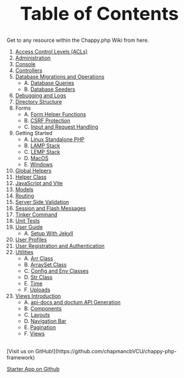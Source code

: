<h1 style="font-size: 50px; text-align: center;">Table of Contents</h1>
Get to any resource within the Chappy.php Wiki from here.

1. [Access Control Levels (ACLs)](access_control_levels)
2. [Administration](administration)
3. [Console](console)
4. [Controllers](controllers)
5. [Database Migrations and Operations](database_operations)
    * A. [Database Queries](database_queries)
    * B. [Database Seeders](database_seeders)
6. [Debugging and Logs](debugging_and_logs)
7. [Directory Structure](directory_structure)
8. Forms
    * A. [Form Helper Functions](forms)
    * B. [CSRF Protection](csrf)
    * C. [Input and Request Handling](input_and_request_handling)
9. Getting Started
    * A. [Linux Standalone PHP](linux_php_standalone)
    * B. [LAMP Stack](lamp)
    * C. [LEMP Stack](lemp)
    * D. [MacOS](macos)
    * E. [Windows](windows)
10. [Global Helpers](globals)
11. [Helper Class](helpers)
12. [JavaScript and Vite](javascript)
13. [Models](models)
14. [Routing](routing)
15. [Server Side Validation](server_side_validation)
16. [Session and Flash Messages](session_and_flash_messages)
17. [Tinker Command](tinker)
18. [Unit Tests](unit_tests)
19. [User Guide](user_guide)
    * A. [Setup With Jekyll](jekyll_setup)
20. [User Profiles](user_profiles)
21. [User Registration and Authentication](user_registration_and_authentication)
22. [Utilities](utilities)
    * A. [Arr Class](arr)
    * B. [ArraySet Class](array_set)
    * C. [Config and Env Classes](config_env)
    * D. [Str Class](str)
    * E. [Time](time)
    * F. [Uploads](uploads)
23. [Views Introduction](views_intro)
    * A. [api-docs and doctum API Generation](doctum)
    * B. [Components](components)
    * C. [Layouts](layouts)
    * D. [Navigation Bar](nav_bar)
    * E. [Pagination](pagination)
    * F. [Views](views)

<br>
[Visit us on GitHub!](https://github.com/chapmancbVCU/chappy-php-framework)

[Starter App on Github](https://github.com/chapmancbVCU/chappy-php-starter)